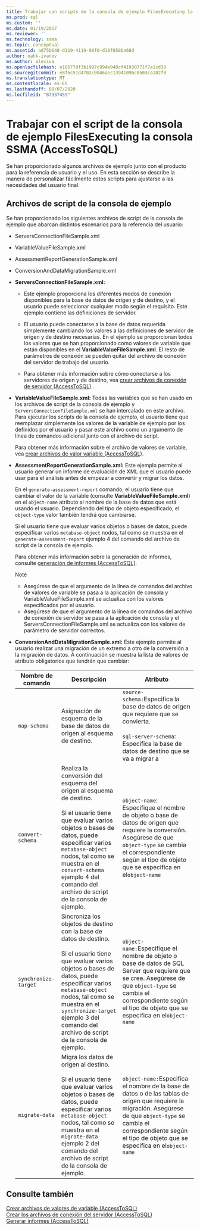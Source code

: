 ```yaml
---
title: Trabajar con scripts de la consola de ejemplo FilesExecuting la consola de SSMA | Microsoft Docs
ms.prod: sql
ms.custom: ''
ms.date: 01/19/2017
ms.reviewer: ''
ms.technology: ssma
ms.topic: conceptual
ms.assetid: ad75b648-d119-4119-98f0-d18f058be68d
author: nahk-ivanov
ms.author: alexiva
ms.openlocfilehash: e18677df3b1997c994e940cf41930771f7a1cd38
ms.sourcegitcommit: e8f6c51d4702c0046aec1394109bc0503ca182f0
ms.translationtype: MT
ms.contentlocale: es-ES
ms.lasthandoff: 08/07/2020
ms.locfileid: "87937459"
---
```

# <a name="working-with-the-sample-console-script-filesexecuting-the-ssma-console-accesstosql"></a>Trabajar con el script de la consola de ejemplo FilesExecuting la consola SSMA (AccessToSQL)
Se han proporcionado algunos archivos de ejemplo junto con el producto para la referencia de usuario y el uso. En esta sección se describe la manera de personalizar fácilmente estos scripts para ajustarse a las necesidades del usuario final.  
  
## <a name="sample-console-script-files"></a>Archivos de script de la consola de ejemplo  
Se han proporcionado los siguientes archivos de script de la consola de ejemplo que abarcan distintos escenarios para la referencia del usuario:  
  
-   ServersConnectionFileSample.xml  
  
-   VariableValueFileSample.xml  
  
-   AssessmentReportGenerationSample.xml  
  
-   ConversionAndDataMigrationSample.xml  
  
-   **ServersConnectionFileSample.xml:**  
  
    -   Este ejemplo proporciona los diferentes modos de conexión disponibles para la base de datos de origen y de destino, y el usuario puede seleccionar cualquier modo según el requisito. Este ejemplo contiene las definiciones de servidor.  
  
    -   El usuario puede conectarse a la base de datos requerida simplemente cambiando los valores a las definiciones de servidor de origen y de destino necesarias. En el ejemplo se proporcionan todos los valores que se han proporcionado como valores de variable que están disponibles en el **VariableValueFileSample.xml**. El resto de parámetros de conexión se pueden quitar del archivo de conexión del servidor de trabajo del usuario.  
  
    -   Para obtener más información sobre cómo conectarse a los servidores de origen y de destino, vea [crear archivos de conexión de servidor &#40;AccessToSQL&#41;](../../ssma/access/creating-the-server-connection-files-accesstosql.md) .  
  
-   **VariableValueFileSample.xml:** Todas las variables que se han usado en los archivos de script de la consola de ejemplo y `ServersConnectionFileSample.xml` se han intercalado en este archivo. Para ejecutar los scripts de la consola de ejemplo, el usuario tiene que reemplazar simplemente los valores de la variable de ejemplo por los definidos por el usuario y pasar este archivo como un argumento de línea de comandos adicional junto con el archivo de script.  
  
    Para obtener más información sobre el archivo de valores de variable, vea [crear archivos de valor variable &#40;AccessToSQL&#41;](../../ssma/access/creating-variable-value-files-accesstosql.md).  
  
-   **AssessmentReportGenerationSample.xml:** Este ejemplo permite al usuario generar un informe de evaluación de XML que el usuario puede usar para el análisis antes de empezar a convertir y migrar los datos.  
  
    En el `generate-assessment-report` comando, el usuario tiene que cambiar el valor de la variable (consulte **VariableValueFileSample.xml**) en el `object-name` atributo al nombre de la base de datos que está usando el usuario. Dependiendo del tipo de objeto especificado, el `object-type` valor también tendrá que cambiarse.  
  
    Si el usuario tiene que evaluar varios objetos o bases de datos, puede especificar varios `metabase-object` nodos, tal como se muestra en el `generate-assessment-report` ejemplo 4 del comando del archivo de script de la consola de ejemplo.  
  
    Para obtener más información sobre la generación de informes, consulte [generación de informes &#40;AccessToSQL&#41;](../../ssma/access/generating-reports-accesstosql.md).  
  
    > [!NOTE]  
    > -   Asegúrese de que el argumento de la línea de comandos del archivo de valores de variable se pasa a la aplicación de consola y VariableValueFileSample.xml se actualiza con los valores especificados por el usuario.  
    > -   Asegúrese de que el argumento de la línea de comandos del archivo de conexión de servidor se pasa a la aplicación de consola y el ServersConnectionFileSample.xml se actualiza con los valores de parámetro de servidor correctos.  
  
-   **ConversionAndDataMigrationSample.xml:** Este ejemplo permite al usuario realizar una migración de un extremo a otro de la conversión a la migración de datos. A continuación se muestra la lista de valores de atributo obligatorios que tendrán que cambiar:  
  
    |Nombre de comando|Descripción|Atributo|  
    |----------------|---------------|-------------|  
    |`map-schema`|Asignación de esquema de la base de datos de origen al esquema de destino.|`source-schema:`Especifica la base de datos de origen que requiere que se convierta.<br /><br />`sql-server-schema`: Especifica la base de datos de destino que se va a migrar a|  
    |`convert-schema`|Realiza la conversión del esquema del origen al esquema de destino.<br /><br />Si el usuario tiene que evaluar varios objetos o bases de datos, puede especificar varios `metabase-object` nodos, tal como se muestra en el `convert-schema` ejemplo 4 del comando del archivo de script de la consola de ejemplo.|`object-name`: Especifique el nombre de objeto o base de datos de origen que requiere la conversión. Asegúrese de que `object-type` se cambia el correspondiente según el tipo de objeto que se especifica en el`object-name`|  
    |`synchronize-target`|Sincroniza los objetos de destino con la base de datos de destino.<br /><br />Si el usuario tiene que evaluar varios objetos o bases de datos, puede especificar varios `metabase-object` nodos, tal como se muestra en el `synchronize-target` ejemplo 3 del comando del archivo de script de la consola de ejemplo.|`object-name:`Especifique el nombre de objeto o base de datos de SQL Server que requiere que se cree. Asegúrese de que `object-type` se cambia el correspondiente según el tipo de objeto que se especifica en el`object-name`|  
    |`migrate-data`|Migra los datos de origen al destino.<br /><br />Si el usuario tiene que evaluar varios objetos o bases de datos, puede especificar varios `metabase-object` nodos, tal como se muestra en el `migrate-data` ejemplo 2 del comando del archivo de script de la consola de ejemplo.|`object-name:`Especifica el nombre de la base de datos o de las tablas de origen que requiere la migración. Asegúrese de que `object-type` se cambia el correspondiente según el tipo de objeto que se especifica en el`object-name`|  
  
## <a name="see-also"></a>Consulte también  
[Crear archivos de valores de variable &#40;AccessToSQL&#41;](../../ssma/access/creating-variable-value-files-accesstosql.md)  
[Crear los archivos de conexión del servidor &#40;AccessToSQL&#41;](../../ssma/access/creating-the-server-connection-files-accesstosql.md)  
[Generar informes &#40;AccessToSQL&#41;](../../ssma/access/generating-reports-accesstosql.md)  
  
